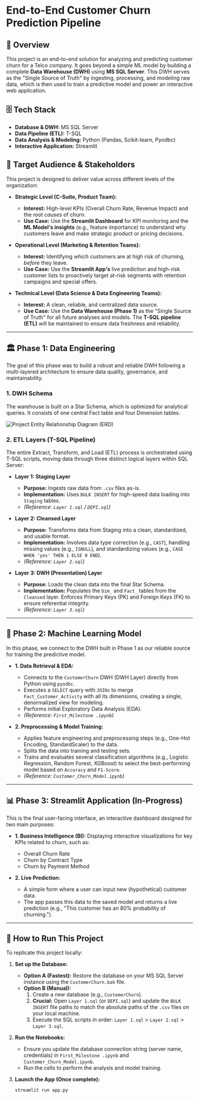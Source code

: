 # End-to-End Customer Churn Prediction Pipeline

## 📜 Overview
This project is an end-to-end solution for analyzing and predicting customer churn for a Telco company. It goes beyond a simple ML model by building a complete **Data Warehouse (DWH)** using **MS SQL Server**. This DWH serves as the "Single Source of Truth" by ingesting, processing, and modeling raw data, which is then used to train a predictive model and power an interactive web application.

## 🗄️ Tech Stack
* **Database & DWH:** MS SQL Server
* **Data Pipeline (ETL):** T-SQL
* **Data Analysis & Modeling:** Python (Pandas, Scikit-learn, Pyodbc)
* **Interactive Application:** Streamlit

## 🎯 Target Audience & Stakeholders
This project is designed to deliver value across different levels of the organization:

* **Strategic Level (C-Suite, Product Team):**
    * **Interest:** High-level KPIs (Overall Churn Rate, Revenue Impact) and the *root causes* of churn.
    * **Use Case:** Use the **Streamlit Dashboard** for KPI monitoring and the **ML Model's insights** (e.g., feature importance) to understand why customers leave and make strategic product or pricing decisions.

* **Operational Level (Marketing & Retention Teams):**
    * **Interest:** Identifying *which* customers are at high risk of churning, *before* they leave.
    * **Use Case:** Use the **Streamlit App's** live prediction and high-risk customer lists to proactively target at-risk segments with retention campaigns and special offers.

* **Technical Level (Data Science & Data Engineering Teams):**
    * **Interest:** A clean, reliable, and centralized data source.
    * **Use Case:** Use the **Data Warehouse (Phase 1)** as the "Single Source of Truth" for all future analyses and models. The **T-SQL pipeline (ETL)** will be maintained to ensure data freshness and reliability.

---

## 🏛️ Phase 1: Data Engineering
The goal of this phase was to build a robust and reliable DWH following a multi-layered architecture to ensure data quality, governance, and maintainability.

### 1. DWH Schema
The warehouse is built on a Star Schema, which is optimized for analytical queries. It consists of one central Fact table and four Dimension tables.

![Project Entity Relationship Diagram (ERD)](ERD.jpeg)

### 2. ETL Layers (T-SQL Pipeline)
The entire Extract, Transform, and Load (ETL) process is orchestrated using T-SQL scripts, moving data through three distinct logical layers within SQL Server:

* **Layer 1: Staging Layer**
    * **Purpose:** Ingests raw data from `.csv` files as-is.
    * **Implementation:** Uses `BULK INSERT` for high-speed data loading into `Staging` tables.
    * *(Reference: `Layer 1.sql` / `DEPI.sql`)*

* **Layer 2: Cleansed Layer**
    * **Purpose:** Transforms data from Staging into a clean, standardized, and usable format.
    * **Implementation:** Involves data type correction (e.g., `CAST`), handling missing values (e.g., `ISNULL`), and standardizing values (e.g., `CASE WHEN 'yes' THEN 1 ELSE 0 END`).
    * *(Reference: `Layer 2.sql`)*

* **Layer 3: DWH (Presentation) Layer**
    * **Purpose:** Loads the clean data into the final Star Schema.
    * **Implementation:** Populates the `Dim_` and `Fact_` tables from the `Cleansed` layer. Enforces Primary Keys (PK) and Foreign Keys (FK) to ensure referential integrity.
    * *(Reference: `Layer 3.sql`)*

---

## 🧠 Phase 2: Machine Learning Model
In this phase, we connect to the DWH built in Phase 1 as our reliable source for training the predictive model.

* **1. Data Retrieval & EDA:**
    * Connects to the `CustomerChurn` DWH (DWH Layer) directly from Python using `pyodbc`.
    * Executes a `SELECT` query with `JOINs` to merge `Fact_Customer_Activity` with all its dimensions, creating a single, denormalized view for modeling.
    * Performs initial Exploratory Data Analysis (EDA).
    * *(Reference: `First_Milestone .ipynb`)*

* **2. Preprocessing & Model Training:**
    * Applies feature engineering and preprocessing steps (e.g., One-Hot Encoding, StandardScaler) to the data.
    * Splits the data into training and testing sets.
    * Trains and evaluates several classification algorithms (e.g., Logistic Regression, Random Forest, XGBoost) to select the best-performing model based on `Accuracy` and `F1-Score`.
    * *(Reference: `Customer_Churn_Model.ipynb`)*

---

## 📊 Phase 3: Streamlit Application (In-Progress)
This is the final user-facing interface, an interactive dashboard designed for two main purposes:

* **1. Business Intelligence (BI):** Displaying interactive visualizations for key KPIs related to churn, such as:
    * Overall Churn Rate
    * Churn by Contract Type
    * Churn by Payment Method

* **2. Live Prediction:**
    * A simple form where a user can input new (hypothetical) customer data.
    * The app passes this data to the saved model and returns a live prediction (e.g., "This customer has an 80% probability of churning.").

---

## 🚀 How to Run This Project
To replicate this project locally:

1.  **Set up the Database:**
    * **Option A (Fastest):** Restore the database on your MS SQL Server instance using the `CustomerChurn.bak` file.
    * **Option B (Manual):**
        1.  Create a new database (e.g., `CustomerChurn`).
        2.  **Crucial:** Open `Layer 1.sql` (or `DEPI.sql`) and update the `BULK INSERT` file paths to match the absolute paths of the `.csv` files on your local machine.
        3.  Execute the SQL scripts in order: `Layer 1.sql` > `Layer 2.sql` > `Layer 3.sql`.

2.  **Run the Notebooks:**
    * Ensure you update the database connection string (server name, credentials) in `First_Milestone .ipynb` and `Customer_Churn_Model.ipynb`.
    * Run the cells to perform the analysis and model training.

3.  **Launch the App (Once complete):**
    ```bash
    streamlit run app.py
    ```
